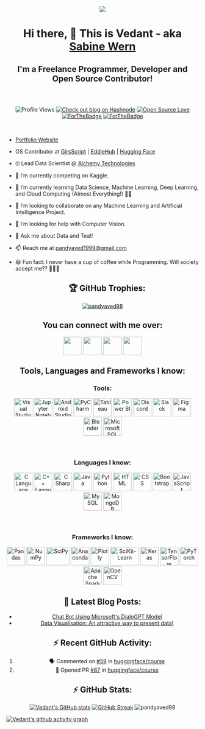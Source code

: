 <p align="center"><img src="https://user-images.githubusercontent.com/32775169/119956349-a356d380-bfbe-11eb-8831-59f46a2a9a14.png" /></p>
<div align="center">
  <h1><b>Hi there, 👋 This is Vedant - aka <a href="https://www.github.com/pandyaved98">Sabine Wern</a></b></h1>
  <h2><b>I'm a Freelance Programmer, Developer and Open Source Contributor!</b><h2>
</div>
    <br />
<div align="center">
  
![Profile Views](<https://komarev.com/ghpvc/?username=pandyaved98&label=Profile%20views&color=0e75b6&style=flat>)
[![Check out blog on Hashnode](https://img.shields.io/badge/Check%20blog-2962FF?logo=hashnode&logoColor=white)](https://hashnode.com/@sabinewern)
[![Open Source Love](https://badges.frapsoft.com/os/v2/open-source.svg?v=103)](https://github.com/pandyaved98)
<br />
[![ForTheBadge](https://forthebadge.com/images/badges/built-with-love.svg)](https://forthebadge.com)
[![ForTheBadge](https://forthebadge.com/images/badges/built-by-developers.svg)](https://forthebadge.com)
  
</div>
<br />

- [Portfolio Website](https://pandyaved98.github.io/Vedant)
- OS Contributor at [GirsScript](https://www.girlscript.tech/home) | [EddieHub](https://www.eddiehub.org/) | [Hugging Face](https://huggingface.co/)
- 🤓 Lead Data Scientist @ [Alchemy Technologies](https://alchemytech.ca/)
- 🔭 I’m currently competing on Kaggle.
- 🌱 I’m currently learning Data Science, Machine Learning, Deep Learning, and Cloud Computing (Almost Everything!) 👨‍💻
- 👯 I’m looking to collaborate on any Machine Learning and Artificial Intelligence Project.
- 🤔 I’m looking for help with Computer Vision.
- 💬 Ask me about Data and Tea!!
- 📫 Reach me at [pandyaved1999@gmail.com](mailto:pandyaved1999@gmail.com)
- 😄 Fun fact: I never have a cup of coffee while Programming. Will society accept me?? 🤣🤣🤣
    
    <div align="center">       <h2>🏆 GitHub Trophies:</h2>
  
<p align="center"><a href="https://github.com/ryo-ma/github-profile-trophy"><img align="center" src="https://github-profile-trophy.vercel.app/?username=pandyaved98" alt="pandyaved98" /></a></p>
      
</div>

<div align="center">
<h2 align="center"><b>You can connect with me over:</b></h2>

[<img align="center" height="48" width="48" target="blank" src="https://img.icons8.com/fluent/2x/twitter.png" style="color:#1DA1F2" />](https://www.twitter.com/MrVedPandya1)
[<img align="center" height="48" width="48" target="blank" src="https://img.icons8.com/fluent/2x/linkedin.png" style="color:#0A66C2" />](https://www.linkedin.com/in/vedant-pandya-662122135/)
[<img align="center" height="48" width="48" target="blank" src="https://img.icons8.com/bubbles/2x/github.png" style="color:#181717" />](https://www.github.com/pandyaved98)
[<img align="center" height="48" width="48" target="blank" src="https://img.icons8.com/color/2x/instagram-new.png" style="color:#E4405F" />](https://www.instagram.com/_sabine_wern_)
<br />
  </div>

<div align="center">
<h2 align="center"><b>Tools, Languages and Frameworks I know:</b></h2>
<h3 align="center"><b>Tools:</b></h3>
<img alt="Visual Studio Code" height="48" width="48" src="https://img.icons8.com/fluent/72/visual-studio-code-2019.png" />
<img alt="Jupyter Notebook" height="48" width="48" src="https://cdn.icon-icons.com/icons2/2699/PNG/128/jupyter_logo_icon_169452.png" />
<img alt="Android Studio" height="48" width="48" src="https://img.icons8.com/fluent/2x/android-os.png" />
<img alt="PyCharm" height="48" width="48" src="https://img.icons8.com/color/2x/pycharm.png" />
<img alt="Tableau" height="48" width="48" src="https://img.icons8.com/color/50/000000/tableau-software.png"/>
<img alt="Power BI" height="48" width="48" src="https://img.icons8.com/color/48/000000/power-bi.png"/>
<img alt="Discord" height="48" width="48" src="https://img.icons8.com/color/2x/discord-logo.png" />
<img alt="Slack" height="48" width="48" src="https://img.icons8.com/color/2x/slack-new.png" />
<img alt="Figma" height="48" width="48" src="https://img.icons8.com/color/2x/figma.png" />
<img alt="Blender" height="48" width="48" src="https://img.icons8.com/color/2x/blender-3d.png" />
<img alt="Microsoft SQL Server" height="48" width="48" src="https://img.icons8.com/color/2x/microsoft-sql-server.png" />

<br />
<br />
<br />


<h3 align="center"><b>Languages I know:</b></h3>
<img alt="C Language" height="48" width="48" src="https://img.icons8.com/color/2x/c-programming.png" />
<img alt="C++ Language" height="48" width="48" src="https://img.icons8.com/color/2x/c-plus-plus-logo.png" />
<img alt="C Sharp" height="48" width="48" src="https://img.icons8.com/color/2x/c-sharp-logo.png" />
<img alt="Java" height="48" width="48" src="https://img.icons8.com/color/2x/java-coffee-cup-logo.png" />
<img alt="Python" height="48" width="48" src="https://img.icons8.com/color/2x/python.png" />
<img alt="HTML" height="48" width="48" src="https://img.icons8.com/color/2x/html-5.png" />
<img alt="CSS" height="48" width="48" src="https://img.icons8.com/color/2x/css3.png" />
<img alt="Bootstrap" height="48" width="48" src="https://img.icons8.com/color/2x/bootstrap.png" />
<img alt="JavaScript" height="48" width="48" src="https://img.icons8.com/color/2x/javascript.png" />
<img alt="MySQL" height="48" width="48" src="https://img.icons8.com/fluent/2x/mysql-logo.png" />
<img alt="MongoDB" height="48" width="48" src="https://img.icons8.com/color/2x/mongodb.png" />

<br />
<br />
<br />

<h3 align="center"><b>Frameworks I know:</b></h3>

<img alt="Pandas" height="48" width="48" src="https://upload.wikimedia.org/wikipedia/commons/thumb/2/22/Pandas_mark.svg/135px-Pandas_mark.svg.png" />
<img alt="NumPy" height="48" width="48" src="https://www.vectorlogo.zone/logos/numpy/numpy-icon.svg" />
<img alt="SciPy" height="48" width="60" src="https://user-images.githubusercontent.com/32775169/119880661-196d2300-bf4a-11eb-821d-1ee9a0d29e03.png" />
<img alt="Anaconda" height="48" width="48" src="https://img.icons8.com/dusk/2x/anaconda.png" />
<img alt="Plotly" height="48" width="48" src="https://symbols.getvecta.com/stencil_92/6_plotly-icon.1827440fa5.svg" />
<img alt="SciKit-Learn" height="48" width="74" src="https://github.com/scikit-learn/scikit-learn/blob/main/doc/logos/scikit-learn-logo-notext.png" />
<img alt="Keras" height="48" width="48" src="https://upload.wikimedia.org/wikipedia/commons/thumb/a/ae/Keras_logo.svg/120px-Keras_logo.svg.png" />
<img alt="TensorFlow" height="48" width="48" src="https://img.icons8.com/color/2x/tensorflow.png" />
<img alt="PyTorch" height="48" width="48" src="https://symbols.getvecta.com/stencil_92/77_pytorch-icon.1c19d88dac.svg" />
<img alt="Apache Spark" height="48" width="48" src="https://symbols.getvecta.com/stencil_74/35_apache-spark.7899e844c8.svg" />
<img alt="OpenCV" height="48" width="48" src="https://pics.freeicons.io/uploads/icons/png/2084117441551941714-512.png" />

<br />
</div>
<h2 align="center"><b> 📕 Latest Blog Posts: </b></h2>
<div align="center">
  
<!-- BLOG-POST-LIST:START -->
- [Chat Bot Using Microsoft&#39;s DialoGPT Model](https://sabinewern.hashnode.dev/chat-bot-using-microsofts-dialogpt-model)
- [Data Visualisation: An attractive way to present data!](https://sabinewern.hashnode.dev/data-visualisation-an-attractive-way-to-present-data)
<!-- BLOG-POST-LIST:END -->
 
<h2 align="center"><b> ⚡ Recent GitHub Activity: </b></h2>

<!--START_SECTION:activity-->
1. 🗣 Commented on [#59](https://github.com/huggingface/course/issues/59) in [huggingface/course](https://github.com/huggingface/course)
2. 💪 Opened PR [#87](https://github.com/huggingface/course/pull/87) in [huggingface/course](https://github.com/huggingface/course)
<!--END_SECTION:activity-->

<h2 align="center"><b> ⚡ GitHub Stats: </b></h2>
    
[![Vedant's GitHub stats](https://github-readme-stats-sable-zeta.vercel.app/api?username=pandyaved98&theme=dark)](https://github.com/pandyaved98/github-readme-stats) [![GitHub Streak](https://github-readme-streak-stats.herokuapp.com?user=pandyaved98&theme=dark)](https://git.io/streak-stats) <img src="https://github-readme-stats.vercel.app/api/top-langs?username=pandyaved98&show_icons=true&locale=en&layout=compact&theme=dark" alt="pandyaved98" /> 
    </div>
[![Vedant's github activity graph](https://activity-graph.herokuapp.com/graph?username=pandyaved98&theme=react-dark)](https://github.com/pandyaved98)
